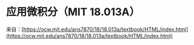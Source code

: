 # 应用微积分（MIT 18.013A）

来自：[https://ocw.mit.edu/ans7870/18/18.013a/textbook/HTML/index.html](https://ocw.mit.edu/ans7870/18/18.013a/textbook/HTML/index.html)
